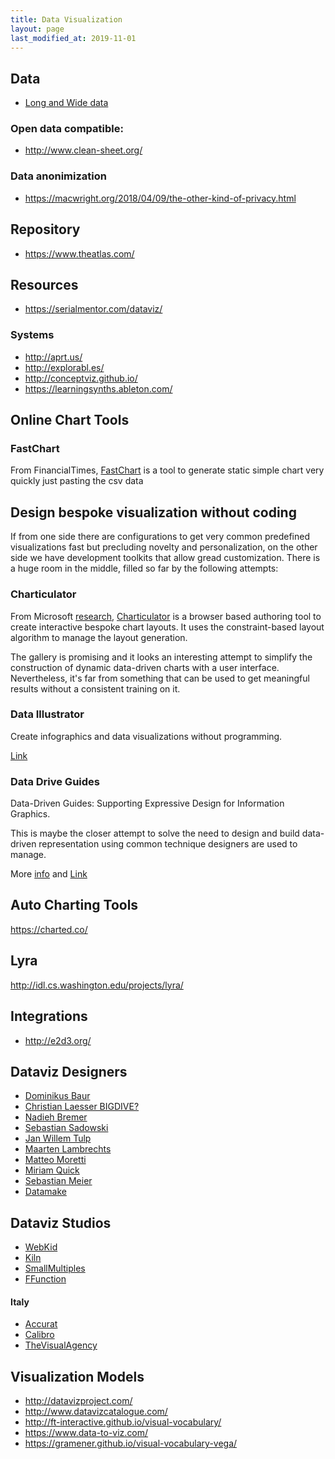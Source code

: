 ```yaml
---
title: Data Visualization
layout: page
last_modified_at: 2019-11-01
---
```




## Data

- [Long and Wide data](https://blog.datawrapper.de/pivottables/)

### Open data compatible: 

- http://www.clean-sheet.org/

### Data anonimization

- https://macwright.org/2018/04/09/the-other-kind-of-privacy.html

## Repository

- https://www.theatlas.com/

## Resources

- <https://serialmentor.com/dataviz/>



### Systems

- http://aprt.us/
- http://explorabl.es/
- http://conceptviz.github.io/
- https://learningsynths.ableton.com/

### 

## Online Chart Tools

### FastChart

From FinancialTimes, [FastChart](https://fastcharts.io) is a tool to generate static simple chart very quickly just pasting the csv data



## Design bespoke visualization without coding

If from one side there are configurations to get very common predefined visualizations fast but precluding novelty and personalization, on the other side we have development toolkits that allow gread customization.  There is a huge room in the middle, filled so far by the following attempts:

### Charticulator

From Microsoft [research](https://www.microsoft.com/en-us/research/publication/charticulator-interactive-construction-of-bespoke-chart-layouts-2/), [Charticulator](https://charticulator.com/) is a browser based authoring tool to create interactive bespoke chart layouts. It uses the constraint-based layout algorithm to manage the layout generation.

The gallery is promising and it looks an interesting attempt to simplify the construction of dynamic data-driven charts with a user interface. Nevertheless, it's far from something that can be used to get meaningful results without a consistent training on it.

### Data Illustrator

Create infographics and data visualizations without programming.

[Link](http://www.data-illustrator.com/index.php)

### Data Drive Guides

Data-Driven Guides: Supporting Expressive Design for Information Graphics.

This is maybe the closer attempt to solve the need to design and build data-driven representation using common technique designers are used to manage.

More [info](https://medium.com/@namwookkim/data-driven-guide-designing-expressive-information-graphics-e068a0c552e9) and [Link](https://ddg.namwkim.org/)

## Auto Charting Tools

https://charted.co/

## Lyra

http://idl.cs.washington.edu/projects/lyra/



## Integrations

- http://e2d3.org/



## Dataviz Designers

- [Dominikus Baur](https://do.minik.us/)
- [Christian Laesser BIGDIVE?](http://www.christianlaesser.com/)
- [Nadieh Bremer](https://www.visualcinnamon.com/)
- [Sebastian Sadowski](https://datadesign.studio/)
- [Jan Willem Tulp](http://tulpinteractive.com/)
- [Maarten Lambrechts](http://www.maartenlambrechts.be/)
- [Matteo Moretti](http://portfolio.matteomoretti.com/)
- [Miriam Quick](http://www.miriamquick.com/)
- [Sebastian Meier](http://www.sebastianmeier.eu/)
- [Datamake](http://www.datamake.io/)

## Dataviz Studios

- [WebKid](https://webkid.io)
- [Kiln](https://www.kiln.digital)
- [SmallMultiples](https://smallmultiples.com.au/)
- [FFunction](https://ffctn.com/)

#### Italy

- [Accurat](https://www.accurat.it/)
- [Calibro](http://calib.ro/)
- [TheVisualAgency](https://thevisualagency.com)

## Visualization Models

- http://datavizproject.com/
- http://www.datavizcatalogue.com/
- http://ft-interactive.github.io/visual-vocabulary/
- https://www.data-to-viz.com/
- https://gramener.github.io/visual-vocabulary-vega/

